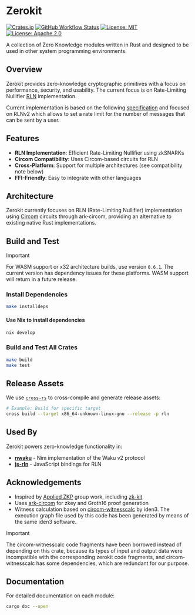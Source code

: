 # Zerokit

[![Crates.io](https://img.shields.io/crates/v/rln.svg)](https://crates.io/crates/rln)
[![GitHub Workflow Status](https://img.shields.io/github/actions/workflow/status/vacp2p/zerokit/ci.yml?branch=master&label=CI)](https://github.com/vacp2p/zerokit/actions)
[![License: MIT](https://img.shields.io/badge/License-MIT-blue.svg)](https://opensource.org/licenses/MIT)
[![License: Apache 2.0](https://img.shields.io/badge/License-Apache%202.0-blue.svg)](https://opensource.org/licenses/Apache-2.0)

A collection of Zero Knowledge modules written in Rust and designed to be used in other system programming environments.

## Overview

Zerokit provides zero-knowledge cryptographic primitives with a focus on performance, security, and usability.
The current focus is on Rate-Limiting Nullifier [RLN](https://github.com/Rate-Limiting-Nullifier) implementation.

Current implementation is based on the following [specification](https://github.com/vacp2p/rfc-index/blob/main/vac/raw/rln-v2.md)
and focused on RLNv2 which allows to set a rate limit for the number of messages that can be sent by a user.

## Features

- **RLN Implementation**: Efficient Rate-Limiting Nullifier using zkSNARKs
- **Circom Compatibility**: Uses Circom-based circuits for RLN
- **Cross-Platform**: Support for multiple architectures (see compatibility note below)
- **FFI-Friendly**: Easy to integrate with other languages

## Architecture

Zerokit currently focuses on RLN (Rate-Limiting Nullifier) implementation using [Circom](https://iden3.io/circom) circuits through ark-circom, providing an alternative to existing native Rust implementations.

## Build and Test

> [!IMPORTANT]
> For WASM support or x32 architecture builds, use version `0.6.1`. The current version has dependency issues for these platforms. WASM support will return in a future release.

### Install Dependencies

```bash
make installdeps
```

#### Use Nix to install dependencies

```bash
nix develop
```

### Build and Test All Crates

```bash
make build
make test
```

## Release Assets

We use [`cross-rs`](https://github.com/cross-rs/cross) to cross-compile and generate release assets:

```bash
# Example: Build for specific target
cross build --target x86_64-unknown-linux-gnu --release -p rln
```

## Used By

Zerokit powers zero-knowledge functionality in:

- [**nwaku**](https://github.com/waku-org/nwaku) - Nim implementation of the Waku v2 protocol
- [**js-rln**](https://github.com/waku-org/js-rln) - JavaScript bindings for RLN

## Acknowledgements

- Inspired by [Applied ZKP](https://zkp.science/) group work, including [zk-kit](https://github.com/appliedzkp/zk-kit)
- Uses [ark-circom](https://github.com/gakonst/ark-circom) for zkey and Groth16 proof generation
- Witness calculation based on [circom-witnesscalc](https://github.com/iden3/circom-witnesscalc) by iden3.
The execution graph file used by this code has been generated by means of the same iden3 software.

> [!IMPORTANT]
> The circom-witnesscalc code fragments have been borrowed instead of depending on this crate,
    because its types of input and output data were incompatible with the corresponding zerokit code fragments,
    and circom-witnesscalc has some dependencies, which are redundant for our purpose.

## Documentation

For detailed documentation on each module:

```bash
cargo doc --open
```
